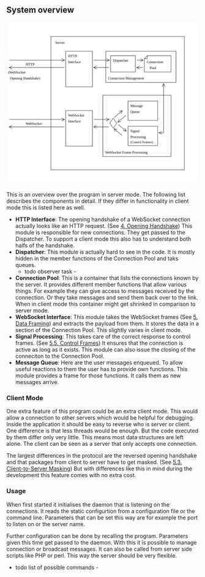 ## System overview

![System overview](../pictures/systemoverview.svg)

This is an overview over the program in server mode.
The following list describes the components in detail.
If they differ in functionality in client mode this is listed here as well.

- **HTTP Interface**: The opening handshake of a WebSocket connection actually
  looks like an HTTP request. (See [4. Opening Handshake](https://tools.ietf.org/html/rfc6455#section-4))
  This module is responsible for new connections. They get passed to the Dispatcher. 
  To support a client mode this also has to understand both halfs of the handshake.
- **Dispatcher**: This module is actually hard to see in the code.
  It is mostly hidden in the member functions of the Connection Pool and taks queues.
  - todo observer task -
- **Connection Pool**: This is a container that lists the connections known by the server.
  It provides different member functions that allow various things.
  For example they can give access to messages received by the connection.
  Or they take messages and send them back over to the link. 
  When in client mode this container might get shrinked in comparison to server mode.
- **WebSocket Interface**: This module takes the WebSocket frames (See [5. Data Framing](https://tools.ietf.org/html/rfc6455#section-5))
  and extracts the payload from them. It stores the data in a section of the Connection Pool.
  This slightly varies in client mode.
- **Signal Processing**: This takes care of the correct response to control frames.
  (See [5.5. Control Frames](https://tools.ietf.org/html/rfc6455#section-5.5))
  It ensures that the connection is active as long as it exists.
  This module can also issue the closing of the conneciton to the Connection Pool.
- **Message Queue**: Here are the user messages enqueued. To allow useful
  reactions to them the user has to provide own functions. This module provides
  a frame for those functions. It calls them as new messages arrive.

### Client Mode

One extra feature of this program could be an extra client mode.
This would allow a connection to other servers which would be helpful for debugging.
Inside the application it should be easy to reverse who is server or client.
One difference is that less threads would be enough. But the code
executed by them differ only very little. This means most data structures
are left alone. The client can be seen as a server that only accepts one connection.

The largest differences in the protocol are the reversed opening handshake
and that packages from client to server have to get masked.
(See [5.3. Client-to-Server Masking](https://tools.ietf.org/html/rfc6455#section-5.3))
But with differences like this in mind during the development
this feature comes with no extra cost.

### Usage

When first started it initialises the daemon that is listening on the connections.
It reads the static configurtion from a configuration file or the command line.
Parameters that can be set this way are for example the port to listen on or the server name.

Further configuration can be done by recalling the program.
Parameters given this time get passed to the daemon.
With this it is possible to manage connection or broadcast messages.
It can also be called from server side scripts like PHP or perl.
This way the server should be very flexible.

- todo list of possible commands -

